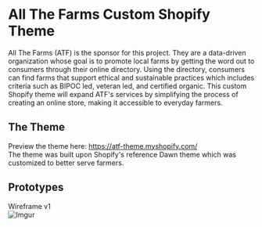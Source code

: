 # All The Farms Custom Shopify Theme

All The Farms (ATF) is the sponsor for this project. They are a data-driven organization whose goal is to promote local farms by getting the word out to consumers through their online directory. Using the directory, consumers can find farms that support ethical and sustainable practices which includes criteria such as BIPOC led, veteran led, and certified organic. This custom Shopify theme will expand ATF's services by simplifying the process of creating an online store, making it accessible to everyday farmers.

## The Theme

Preview the theme here: https://atf-theme.myshopify.com/<br />
The theme was built upon Shopify's reference Dawn theme which was customized to better serve farmers.

## Prototypes
Wireframe v1<br />
![Imgur](https://imgur.com/EMr3B4m)
